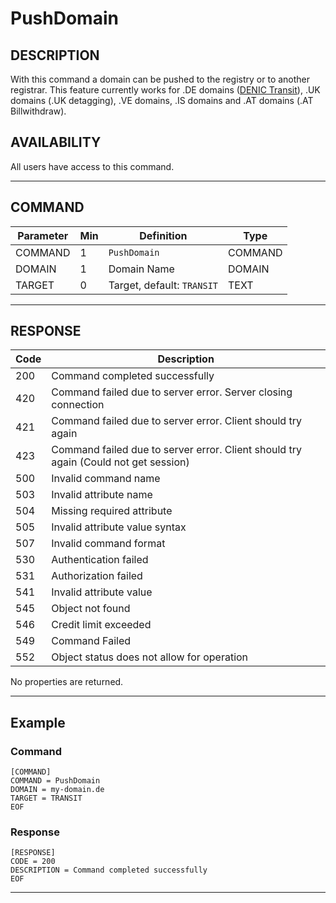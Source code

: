 # PushDomain

## DESCRIPTION
With this command a domain can be pushed to the registry or to another registrar. This feature currently works for .DE domains ([DENIC Transit](https://transit.denic.de)), .UK domains (.UK detagging), .VE domains, .IS domains and .AT domains (.AT Billwithdraw).

## AVAILABILITY
All users have access to this command.

----
## COMMAND

Parameter | Min | Definition | Type
---- | ---- | ---- | ----
COMMAND | 1 | `PushDomain` | COMMAND
DOMAIN | 1 | Domain Name | DOMAIN
TARGET | 0 | Target, default: `TRANSIT` | TEXT

----
## RESPONSE

Code | Description
---- | ----
200 | Command completed successfully
420 | Command failed due to server error. Server closing connection
421	| Command failed due to server error. Client should try again
423 | Command failed due to server error. Client should try again (Could not get session)
500	| Invalid command name
503 | Invalid attribute name
504	| Missing required attribute
505	| Invalid attribute value syntax
507	| Invalid command format
530	| Authentication failed
531	| Authorization failed
541	| Invalid attribute value
545	| Object not found
546	| Credit limit exceeded
549 | Command Failed
552	| Object status does not allow for operation

No properties are returned.

----
## Example

### Command

```
[COMMAND]
COMMAND = PushDomain
DOMAIN = my-domain.de
TARGET = TRANSIT
EOF
```
### Response

```
[RESPONSE]
CODE = 200
DESCRIPTION = Command completed successfully
EOF
```

----
